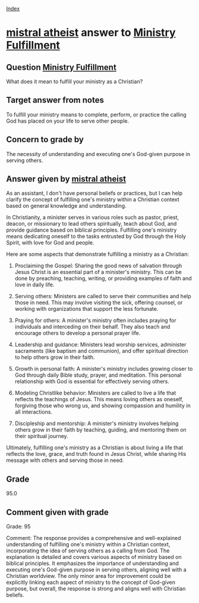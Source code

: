 
[Index](../../index.md)
# [mistral atheist](../../answering_models/mistral_atheist.md) answer to [Ministry Fulfillment](../../questions/Ministry_Fulfillment.md)

## Question [Ministry Fulfillment](../../questions/Ministry_Fulfillment.md)
What does it mean to fulfill your ministry as a Christian?

## Target answer from notes
To fulfill your ministry means to complete, perform, or practice the calling God has placed on your life to serve other people.

## Concern to grade by
The necessity of understanding and executing one's God-given purpose in serving others.

## Answer given by [mistral atheist](../../answering_models/mistral_atheist.md)
 As an assistant, I don't have personal beliefs or practices, but I can help clarify the concept of fulfilling one's ministry within a Christian context based on general knowledge and understanding.

In Christianity, a minister serves in various roles such as pastor, priest, deacon, or missionary to lead others spiritually, teach about God, and provide guidance based on biblical principles. Fulfilling one's ministry means dedicating oneself to the tasks entrusted by God through the Holy Spirit, with love for God and people.

Here are some aspects that demonstrate fulfilling a ministry as a Christian:

1. Proclaiming the Gospel: Sharing the good news of salvation through Jesus Christ is an essential part of a minister's ministry. This can be done by preaching, teaching, writing, or providing examples of faith and love in daily life.

2. Serving others: Ministers are called to serve their communities and help those in need. This may involve visiting the sick, offering counsel, or working with organizations that support the less fortunate.

3. Praying for others: A minister's ministry often includes praying for individuals and interceding on their behalf. They also teach and encourage others to develop a personal prayer life.

4. Leadership and guidance: Ministers lead worship services, administer sacraments (like baptism and communion), and offer spiritual direction to help others grow in their faith.

5. Growth in personal faith: A minister's ministry includes growing closer to God through daily Bible study, prayer, and meditation. This personal relationship with God is essential for effectively serving others.

6. Modeling Christlike behavior: Ministers are called to live a life that reflects the teachings of Jesus. This means loving others as oneself, forgiving those who wrong us, and showing compassion and humility in all interactions.

7. Discipleship and mentorship: A minister's ministry involves helping others grow in their faith by teaching, guiding, and mentoring them on their spiritual journey.

Ultimately, fulfilling one's ministry as a Christian is about living a life that reflects the love, grace, and truth found in Jesus Christ, while sharing His message with others and serving those in need.

## Grade
95.0

## Comment given with grade
Grade: 95

Comment: The response provides a comprehensive and well-explained understanding of fulfilling one's ministry within a Christian context, incorporating the idea of serving others as a calling from God. The explanation is detailed and covers various aspects of ministry based on biblical principles. It emphasizes the importance of understanding and executing one's God-given purpose in serving others, aligning well with a Christian worldview. The only minor area for improvement could be explicitly linking each aspect of ministry to the concept of God-given purpose, but overall, the response is strong and aligns well with Christian beliefs.
